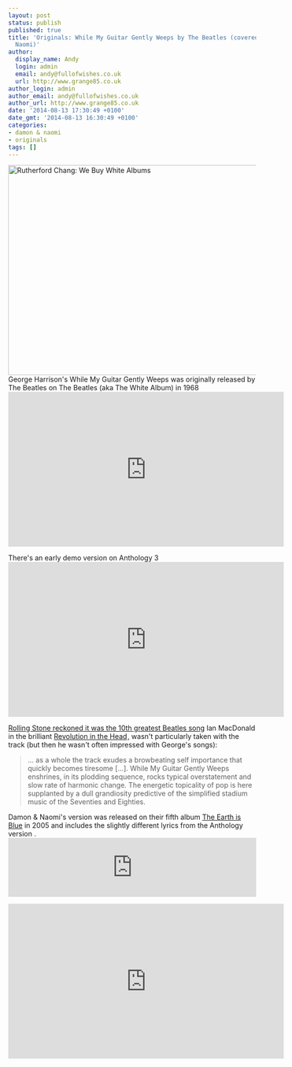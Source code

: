 ```yaml
---
layout: post
status: publish
published: true
title: 'Originals: While My Guitar Gently Weeps by The Beatles (covered by Damon and
  Naomi)'
author:
  display_name: Andy
  login: admin
  email: andy@fullofwishes.co.uk
  url: http://www.grange85.co.uk
author_login: admin
author_email: andy@fullofwishes.co.uk
author_url: http://www.grange85.co.uk
date: '2014-08-13 17:30:49 +0100'
date_gmt: '2014-08-13 16:30:49 +0100'
categories:
- damon & naomi
- originals
tags: []
---
```

<p><a href="https://www.flickr.com/photos/recessactivitiesinc/8492832065" title="Rutherford Chang: We Buy White Albums by Recess, on Flickr"><img class="aligncenter" src="https://farm9.staticflickr.com/8089/8492832065_8806e23ea4_z.jpg" width="640" height="427" alt="Rutherford Chang: We Buy White Albums"></a><br />
George Harrison's While My Guitar Gently Weeps was originally released by The Beatles on The Beatles (aka The White Album) in 1968<br />
<iframe width="560" height="315" src="https://www.youtube.com/embed/F3RYvO2X0Oo" frameborder="0" allowfullscreen></iframe>
<p>There's an early demo version on Anthology 3<br />
<iframe width="560" height="315" src="https://www.youtube.com/embed/1iwF-6kKuVg" frameborder="0" allowfullscreen></iframe>
<p><a href="http://www.rollingstone.com/music/lists/100-greatest-beatles-songs-20110919/while-my-guitar-gently-weeps-19691231">Rolling Stone reckoned it was the 10th greatest Beatles song</a> Ian MacDonald in the brilliant <a href="http://www.amazon.com/gp/product/1556527330/ref=as_li_tl?ie=UTF8&camp=1789&creative=390957&creativeASIN=1556527330&linkCode=as2&tag=aheadfullofwi-20&linkId=NN7RIHTRYD52A54J">Revolution in the Head</a><img src="http://ir-na.amazon-adsystem.com/e/ir?t=aheadfullofwi-20&l=as2&o=1&a=1556527330" width="1" height="1" border="0" alt="" style="border:none !important; margin:0px !important;" />, wasn't particularly taken with the track (but then he wasn't often impressed with George's songs):</p>
<blockquote><p>... as a whole the track exudes a browbeating self importance that quickly becomes tiresome [...]. While My Guitar Gently Weeps enshrines, in its plodding sequence, rocks typical overstatement and slow rate of harmonic change. The energetic topicality of pop is here supplanted by a dull grandiosity predictive of the simplified stadium music of the Seventies and Eighties.</p></blockquote>
<p>Damon & Naomi's version was released on their fifth album <a href="/database/release/the-earth-is-blue-release/" title="The Earth is Blue">The Earth is Blue</a> in 2005 and includes the slightly different lyrics from the Anthology version .<br />
<iframe style="border: 0; width: 100%; height: 120px;" src="http://bandcamp.com/EmbeddedPlayer/album=4211041915/size=large/bgcol=ffffff/linkcol=0687f5/tracklist=false/artwork=small/track=1569679454/transparent=true/" seamless><a href="http://damonandnaomi.bandcamp.com/album/the-earth-is-blue">The Earth is Blue by Damon &amp; Naomi</a></iframe></p>
<iframe width="560" height="315" src="https://www.youtube.com/embed/XLHm7jRgTEA" frameborder="0" allowfullscreen></iframe>
